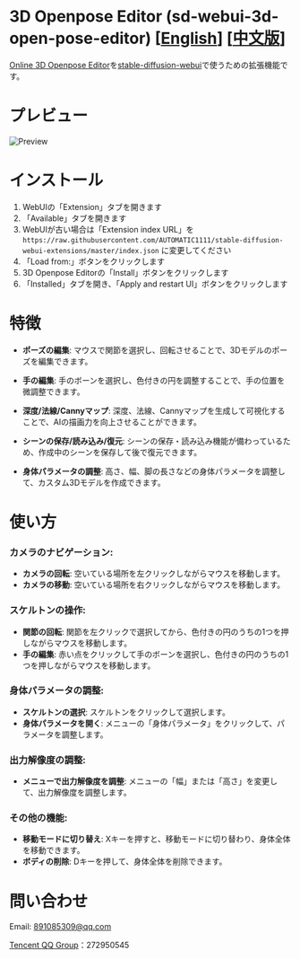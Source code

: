 # 3D Openpose Editor (sd-webui-3d-open-pose-editor) [[English](README.md)] [[中文版](README-zh.md)]

[Online 3D Openpose Editor](https://github.com/ZhUyU1997/open-pose-editor)を[stable-diffusion-webui](https://github.com/AUTOMATIC1111/stable-diffusion-webui)で使うための拡張機能です。

# プレビュー

![Preview](https://user-images.githubusercontent.com/42905588/227674599-21610711-7276-413c-aa36-cc5108e74dc3.png)

# インストール

1. WebUIの「Extension」タブを開きます
2. 「Available」タブを開きます
3. WebUIが古い場合は「Extension index URL」を `https://raw.githubusercontent.com/AUTOMATIC1111/stable-diffusion-webui-extensions/master/index.json` に変更してください
4. 「Load from:」ボタンをクリックします
5. 3D Openpose Editorの「Install」ボタンをクリックします
6. 「Installed」タブを開き、「Apply and restart UI」ボタンをクリックします

# 特徴

- **ポーズの編集**: マウスで関節を選択し、回転させることで、3Dモデルのポーズを編集できます。

- **手の編集**: 手のボーンを選択し、色付きの円を調整することで、手の位置を微調整できます。

- **深度/法線/Cannyマップ**: 深度、法線、Cannyマップを生成して可視化することで、AIの描画力を向上させることができます。

- **シーンの保存/読み込み/復元**: シーンの保存・読み込み機能が備わっているため、作成中のシーンを保存して後で復元できます。

- **身体パラメータの調整**: 高さ、幅、脚の長さなどの身体パラメータを調整して、カスタム3Dモデルを作成できます。
# 使い方
### カメラのナビゲーション:
- **カメラの回転**: 空いている場所を左クリックしながらマウスを移動します。
- **カメラの移動**: 空いている場所を右クリックしながらマウスを移動します。

### スケルトンの操作:
- **関節の回転**: 関節を左クリックで選択してから、色付きの円のうちの1つを押しながらマウスを移動します。
- **手の編集**: 赤い点をクリックして手のボーンを選択し、色付きの円のうちの1つを押しながらマウスを移動します。
### 身体パラメータの調整:
- **スケルトンの選択**: スケルトンをクリックして選択します。
- **身体パラメータを開く**: メニューの「身体パラメータ」をクリックして、パラメータを調整します。
### 出力解像度の調整:
- **メニューで出力解像度を調整**: メニューの「幅」または「高さ」を変更して、出力解像度を調整します。
### その他の機能:
- **移動モードに切り替え**: Xキーを押すと、移動モードに切り替わり、身体全体を移動できます。
- **ボディの削除**: Dキーを押して、身体全体を削除できます。
# 問い合わせ
Email: 891085309@qq.com

[Tencent QQ Group](https://jq.qq.com/?_wv=1027&k=N6j4nigd)：272950545
